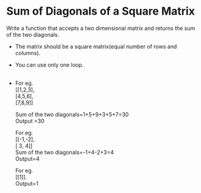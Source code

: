 # Sum of Diagonals of a Square Matrix
Write a function that accepts a two dimensional matrix and returns the sum of the two diagonals.
* The matrix should be a square matrix(equal number of rows and columns).
* You can use only one loop.<br><br>
* 
  For eg. <br>
  [[1,2,3],<br>
          [4,5,6],<br>
          [7,8,9]]
         
         
  Sum of the two diagonals=1+5+9+3+5+7=30
  <br>
  Output =30

  For eg.<br> [[-1,-2],<br>
               [ 3, 4]]
         <br>
  Sum of the two diagonals=-1+4-2+3=4
  <br>
  Output=4
  <br>

  For eg.<br> [[1]].
  <br>
  Output=1
